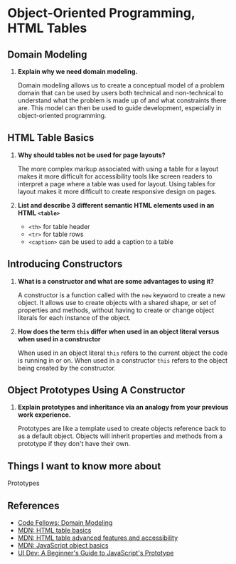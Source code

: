 # Object-Oriented Programming, HTML Tables

## Domain Modeling

1. **Explain why we need domain modeling.**

    Domain modeling allows us to create a conceptual model of a problem domain that can be used by users both technical and non-technical to understand what the problem is made up of and what constraints there are. This model can then be used to guide development, especially in object-oriented programming.

## HTML Table Basics

1. **Why should tables not be used for page layouts?**

    The more complex markup associated with using a table for a layout makes it more difficult for accessibility tools like screen readers to interpret a page where a table was used for layout. Using tables for layout makes it more difficult to create responsive design on pages.

2. **List and describe 3 different semantic HTML elements used in an HTML `<table>`**

    - `<th>` for table header
    - `<tr>` for table rows
    - `<caption>` can be used to add a caption to a table

## Introducing Constructors

1. **What is a constructor and what are some advantages to using it?**

    A constructor is a function called with the `new` keyword to create a new object. It allows use to create objects with a shared shape, or set of properties and methods, without having to create or change object literals for each instance of the object.

2. **How does the term `this` differ when used in an object literal versus when used in a constructor**

    When used in an object literal `this` refers to the current object the code is running in or on. When used in a constructor `this` refers to the object being created by the constructor.

## Object Prototypes Using A Constructor

1. **Explain prototypes and inheritance via an analogy from your previous work experience.**

    Prototypes are like a template used to create objects reference back to as a default object. Objects will inherit properties and methods from a prototype if they don't have their own.

## Things I want to know more about

Prototypes

## References

- [Code Fellows: Domain Modeling](https://github.com/codefellows/domain_modeling#domain-modeling)
- [MDN: HTML table basics](https://developer.mozilla.org/en-US/docs/Learn/HTML/Tables/Basics)
- [MDN: HTML table advanced features and accessibility](https://developer.mozilla.org/en-US/docs/Learn/HTML/Tables/Advanced)
- [MDN: JavaScript object basics](https://developer.mozilla.org/en-US/docs/Learn/JavaScript/Objects/Basics#introducing_constructors)
- [UI Dev: A Beginner's Guide to JavaScript's Prototype](https://ui.dev/beginners-guide-to-javascript-prototype)
